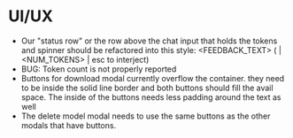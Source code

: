 # UI/UX
- Our "status row" or the row above the chat input that holds the tokens and spinner should be refactored into this style: <SPINNER> <FEEDBACK_TEXT> (<DURATION> | <NUM_TOKENS> | <bold>esc</bold> to interject)
- BUG: Token count is not properly reported
- Buttons for download modal currently overflow the container. they need to be inside the solid line border and both buttons should fill the avail space. The inside of the buttons needs less padding around the text as well
- The delete model modal needs to use the same buttons as the other modals that have buttons.
